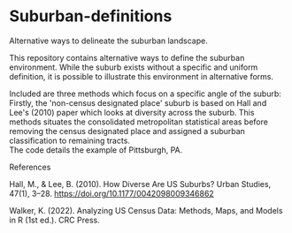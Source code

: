 # Suburban-definitions
Alternative ways to delineate the suburban landscape.

This repository contains alternative ways to define the suburban environment.  While the suburb exists without a specific and uniform definition, it is possible to illustrate this environment in alternative forms.

Included are three methods which focus on a specific angle of the suburb:
Firstly, the 'non-census designated place' suburb is based on Hall and Lee's (2010) paper which looks at diversity across the suburb.
This methods situates the consolidated metropolitan statistical areas before removing the census designated place and assigned a suburban classification to remaining tracts.  
The code details the example of Pittsburgh, PA.

References

Hall, M., & Lee, B. (2010). How Diverse Are US Suburbs? Urban Studies, 47(1), 3–28. https://doi.org/10.1177/0042098009346862

Walker, K. (2022). Analyzing US Census Data: Methods, Maps, and Models in R (1st ed.). CRC Press.

